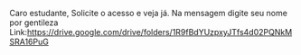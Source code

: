 Caro estudante,
Solicite o acesso e veja já.
Na mensagem digite seu nome por gentileza
Link:https://drive.google.com/drive/folders/1R9fBdYUzpxyJTfs4d02PQNkMSRA16PuG

